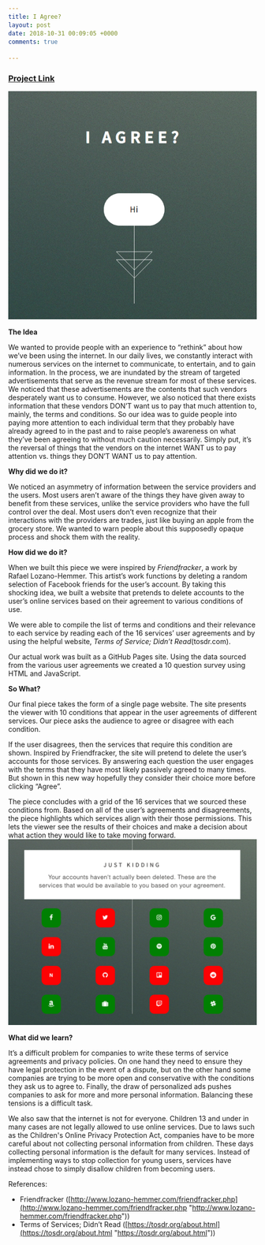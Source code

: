 ```yaml
---
title: I Agree?
layout: post
date: 2018-10-31 00:09:05 +0000
comments: true

---
```

### [Project Link](https://seunginlyu.github.io/I_Agree/)

![](/uploads/iagree.png)

**The Idea**

We wanted to provide people with an experience to “rethink” about how we’ve been using the internet. In our daily lives, we constantly interact with numerous services on the internet to communicate, to entertain, and to gain information. In the process, we are inundated by the stream of targeted advertisements that serve as the revenue stream for most of these services. We noticed that these advertisements are the contents that such vendors desperately want us to consume. However, we also noticed that there exists information that these vendors DON’T want us to pay that much attention to, mainly, the terms and conditions. So our idea was to guide people into paying more attention to each individual term that they probably have already agreed to in the past and to raise people’s awareness on what they’ve been agreeing to without much caution necessarily. Simply put, it’s the reversal of things that the vendors on the internet WANT us to pay attention vs. things they DON’T WANT us to pay attention.

**Why did we do it?** 

We noticed an asymmetry of information between the service providers and the users. Most users aren’t aware of the things they have given away to benefit from these services, unlike the service providers who have the full control over the deal. Most users don’t even recognize that their interactions with the providers are trades, just like buying an apple from the grocery store. We wanted to warn people about this supposedly opaque process and shock them with the reality.

**How did we do it?**

When we built this piece we were inspired by _Friendfracker_, a work by Rafael Lozano-Hemmer. This artist’s work functions by deleting a random selection of Facebook friends for the user’s account. By taking this shocking idea, we built a website that pretends to delete accounts to the user’s online services based on their agreement to various conditions of use.  
  
We were able to compile the list of terms and conditions and their relevance to each service by reading each of the 16 services’ user agreements and by using the helpful website, _Terms of Service; Didn’t Read_(tosdr.com). 

Our actual work was built as a GitHub Pages site. Using the data sourced from the various user agreements we created a 10 question survey using HTML and JavaScript.

**So What?** 

Our final piece takes the form of a single page website. The site presents the viewer with 10 conditions that appear in the user agreements of different services. Our piece asks the audience to agree or disagree with each condition. 

If the user disagrees, then the services that require this condition are shown. Inspired by Friendfracker, the site will pretend to delete the user’s accounts for those services. By answering each question the user engages with the terms that they have most likely passively agreed to many times. But shown in this new way hopefully they consider their choice more before clicking “Agree”. 

The piece concludes with a grid of the 16 services that we sourced these conditions from. Based on all of the user’s agreements and disagreements, the piece highlights which services align with their those permissions. This lets the viewer see the results of their choices and make a decision about what action they would like to take moving forward.![](/uploads/kidding.png)

  
**What did we learn?**

It’s a difficult problem for companies to write these terms of service agreements and privacy policies. On one hand they need to ensure they have legal protection in the event of a dispute, but on the other hand some companies are trying to be more open and conservative with the conditions they ask us to agree to. Finally, the draw of personalized ads pushes companies to ask for more and more personal information. Balancing these tensions is a difficult task.

We also saw that the internet is not for everyone. Children 13 and under in many cases are not legally allowed to use online services. Due to laws such as the Children's Online Privacy Protection Act, companies have to be more careful about not collecting personal information from children. These days collecting personal information is the default for many services. Instead of implementing ways to stop collection for young users, services have instead chose to simply disallow children from becoming users.

References:

* Friendfracker ([http://www.lozano-hemmer.com/friendfracker.php](http://www.lozano-hemmer.com/friendfracker.php "http://www.lozano-hemmer.com/friendfracker.php"))
* Terms of Services; Didn’t Read ([https://tosdr.org/about.html](https://tosdr.org/about.html "https://tosdr.org/about.html"))